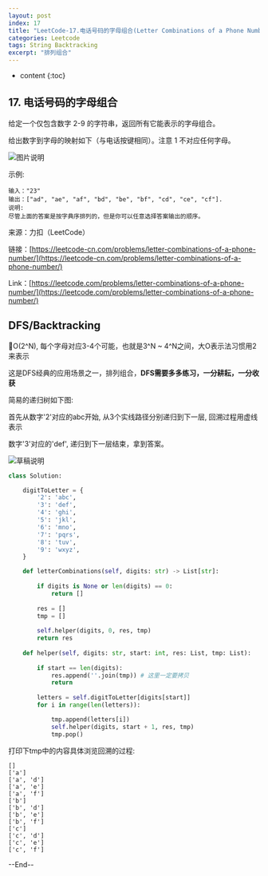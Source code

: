 ```yaml
---
layout: post
index: 17
title: "LeetCode-17.电话号码的字母组合(Letter Combinations of a Phone Number)"
categories: Leetcode
tags: String Backtracking
excerpt: "排列组合"
---
```


* content
{:toc}

## 17. 电话号码的字母组合

给定一个仅包含数字 2-9 的字符串，返回所有它能表示的字母组合。

给出数字到字母的映射如下（与电话按键相同）。注意 1 不对应任何字母。

![图片说明](https://geemaple.github.io/images/leetcode-algorithm-17.png)

示例:

```
输入："23"
输出：["ad", "ae", "af", "bd", "be", "bf", "cd", "ce", "cf"].
说明:
尽管上面的答案是按字典序排列的，但是你可以任意选择答案输出的顺序。
```

来源：力扣（LeetCode）

链接：[https://leetcode-cn.com/problems/letter-combinations-of-a-phone-number/](https://leetcode-cn.com/problems/letter-combinations-of-a-phone-number/)

Link：[https://leetcode.com/problems/letter-combinations-of-a-phone-number/](https://leetcode.com/problems/letter-combinations-of-a-phone-number/)

## DFS/Backtracking

O(2^N), 每个字母对应3-4个可能，也就是3^N ~ 4^N之间，大O表示法习惯用2来表示

这是DFS经典的应用场景之一，排列组合，**DFS需要多多练习，一分耕耘，一分收获**

简易的递归树如下图:

首先从数字'2'对应的abc开始, 从3个实线路径分别递归到下一层, 回溯过程用虚线表示

数字'3'对应的'def', 递归到下一层结束，拿到答案。

![草稿说明](https://geemaple.github.io/images/leetcode-sketch-algorithm-17.png)

```python
class Solution:

    digitToLetter = {
        '2': 'abc',
        '3': 'def',
        '4': 'ghi',
        '5': 'jkl',
        '6': 'mno',
        '7': 'pqrs',
        '8': 'tuv',
        '9': 'wxyz',
    }

    def letterCombinations(self, digits: str) -> List[str]:    
        
        if digits is None or len(digits) == 0:
            return []
        
        res = []
        tmp = []
        
        self.helper(digits, 0, res, tmp)
        return res
    
    def helper(self, digits: str, start: int, res: List, tmp: List):
        
        if start == len(digits):
            res.append(''.join(tmp)) # 这里一定要拷贝
            return
        
        letters = self.digitToLetter[digits[start]]
        for i in range(len(letters)):

            tmp.append(letters[i])
            self.helper(digits, start + 1, res, tmp)
            tmp.pop()

```

打印下tmp中的内容具体浏览回溯的过程:

```
[]
['a']
['a', 'd']
['a', 'e']
['a', 'f']
['b']
['b', 'd']
['b', 'e']
['b', 'f']
['c']
['c', 'd']
['c', 'e']
['c', 'f']
```

--End--


